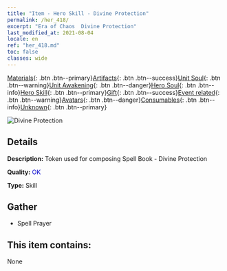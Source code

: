 ```yaml
---
title: "Item - Hero Skill - Divine Protection"
permalink: /her_418/
excerpt: "Era of Chaos  Divine Protection"
last_modified_at: 2021-08-04
locale: en
ref: "her_418.md"
toc: false
classes: wide
---
```

 [Materials](/Items/){: .btn .btn--primary}[Artifacts](/Items/Artifacts/){: .btn .btn--success}[Unit Soul](/Items/UnitSoul/){: .btn .btn--warning}[Unit Awakening](/Items/UnitAwakening/){: .btn .btn--danger}[Hero Soul](/Items/HeroSoul/){: .btn .btn--info}[Hero Skill](/Items/HeroSkill/){: .btn .btn--primary}[Gift](/Items/Gift/){: .btn .btn--success}[Event related](/Items/Events/){: .btn .btn--warning}[Avatars](/Items/Avatars/){: .btn .btn--danger}[Consumables](/Items/Consumables/){: .btn .btn--info}[Unknown](/Items/Unknown/){: .btn .btn--primary}

 ![Divine Protection](/images/t/ps_shenshenghuyou.png)

## Details
 **Description:** Token used for composing Spell Book - Divine Protection

 **Quality:** <span style="color: #0000CD">OK</span>

 **Type:** Skill

## Gather

*    Spell Prayer 

## This item contains:

  None

